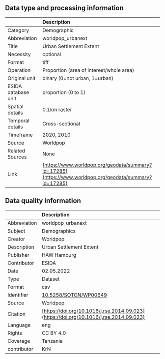 ## Data type and processing information 

|                     | Description                                                                                            |
|:--------------------|:-------------------------------------------------------------------------------------------------------|
| Category            | Demographic                                                                                            |
| Abbreviation        | worldpop_urbanext                                                                                      |
| Title               | Urban Settlement Extent                                                                                |
| Necessity           | optional                                                                                               |
| Format              | tiff                                                                                                   |
| Operation           | Proportion (area of interest/whole area)                                                               |
| Original unit       | binary (0=not urban, 1=urban)                                                                          |
| ESIDA database unit | proportion (0 to 1)                                                                                    |
| Spatial details     | 0.1km raster                                                                                           |
| Temporal details    | Cross-sectional                                                                                        |
| Timeframe           | 2020, 2010                                                                                             |
| Source              | Worldpop                                                                                               |
| Related Sources     | None                                                                                                   |
| Link                | [https://www.worldpop.org/geodata/summary?id=17285](https://www.worldpop.org/geodata/summary?id=17285) |

## Data quality information 

|              | Description                                                                            |
|:-------------|:---------------------------------------------------------------------------------------|
| Abbreviation | worldpop_urbanext                                                                      |
| Subject      | Demographics                                                                           |
| Creator      | Worldpop                                                                               |
| Description  | Urban Settlement Extent                                                                |
| Publisher    | HAW Hamburg                                                                            |
| Contributor  | ESIDA                                                                                  |
| Date         | 02.05.2022                                                                             |
| Type         | Dataset                                                                                |
| Format       | csv                                                                                    |
| Identifier   | [10.5258/SOTON/WP00649](https://doi.org/10.5258/SOTON/WP00649)                         |
| Source       | Worldpop                                                                               |
| Citation     | [https://doi.org/10.1016/j.rse.2014.09.023](https://doi.org/10.1016/j.rse.2014.09.023) |
| Language     | eng                                                                                    |
| Rights       | CC BY 4.0                                                                              |
| Coverage     | Tanzania                                                                               |
| contributor  | KrN                                                                                    |